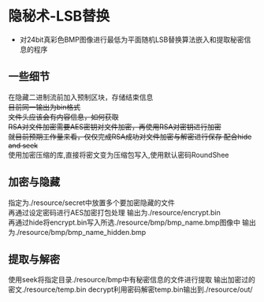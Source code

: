 # 隐秘术-LSB替换
* 对24bit真彩色BMP图像进行最低为平面随机LSB替换算法嵌入和提取秘密信息的程序

## 一些细节
  在隐藏二进制流前加入预制区块，存储结束信息  
  ~~目前同一输出为bin格式~~  
  ~~文件头应该会有内容信息，如何获取~~  
  ~~RSA对文件加密需要AES密钥对文件加密，再使用RSA对密钥进行加密~~  
  ~~就目前预期工作量来看，仅仅完成RSA成功对文件加密与解密进行保存  配合hide and seek~~  
  使用加密压缩的库,直接将密文变为压缩包写入,使用默认密码RoundShee  
  
  
## 加密与隐藏
  指定为./resource/secret中放置多个要加密隐藏的文件  
  再通过设定密码进行AES加密打包处理  输出为./resource/encrypt.bin  
  再通过hide将encrypt.bin写入所选./resource/bmp/bmp_name.bmp图像中
  输出为./resource/bmp/bmp_name_hidden.bmp
  
## 提取与解密
  使用seek将指定目录./resource/bmp中有秘密信息的文件进行提取
  输出加密过的密文./resource/temp.bin
  decrypt利用密码解密temp.bin输出到./resource/out/